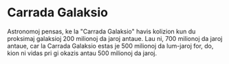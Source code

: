 # Carrada Galaksio

Astronomoj pensas, ke la "Carrada Galaksio" havis kolizion kun du proksimaj
galaksioj 200 milionoj da jaroj antaue. Lau ni, 700 milionoj da jaroj antaue,
car la Carrada Galaksio estas je 500 milionoj da lum-jaroj for, do, kion ni
vidas pri gi okazis antau 500 milionoj da jaroj.
